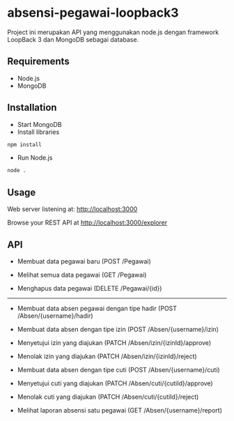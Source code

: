 ﻿# absensi-pegawai-loopback3

Project ini merupakan API yang menggunakan node.js dengan framework LoopBack 3 dan MongoDB sebagai database.

## Requirements
- Node.js
- MongoDB

## Installation
- Start MongoDB
- Install libraries
```bash
npm install
```
- Run Node.js
```bash
node .
```

## Usage

Web server listening at: [http://localhost:3000](http://localhost:3000)

Browse your REST API at [http://localhost:3000/explorer](http://localhost:3000/explore)

## API
- Membuat data pegawai baru (POST /Pegawai)

- Melihat semua data pegawai (GET /Pegawai)

- Menghapus data pegawai (DELETE /Pegawai/{id})

-----

- Membuat data absen pegawai dengan tipe hadir (POST /Absen/{username}/hadir)

- Membuat data absen dengan tipe izin (POST /Absen/{username}/izin)

- Menyetujui izin yang diajukan (PATCH /Absen/izin/{izinId}/approve)

- Menolak izin yang diajukan (PATCH /Absen/izin/{izinId}/reject)

- Membuat data absen dengan tipe cuti (POST /Absen/{username}/cuti)

- Menyetujui cuti yang diajukan (PATCH /Absen/cuti/{cutiId}/approve)

- Menolak cuti yang diajukan (PATCH /Absen/cuti/{cutiId}/reject)

- Melihat laporan absensi satu pegawai (GET /Absen/{username}/report)
